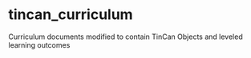 tincan_curriculum
=================

Curriculum documents modified to contain TinCan Objects and leveled learning outcomes
